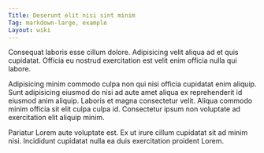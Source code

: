 ```yaml
---
Title: Deserunt elit nisi sint minim
Tag: markdown-large, example
Layout: wiki
---
```

Consequat laboris esse cillum dolore. Adipisicing velit aliqua ad et quis cupidatat. Officia eu nostrud exercitation est velit enim officia nulla qui labore.

Adipisicing minim commodo culpa non qui nisi officia cupidatat enim aliquip. Sunt adipisicing eiusmod do nisi ad aute amet aliqua ex reprehenderit id eiusmod anim aliquip. Laboris et magna consectetur velit. Aliqua commodo minim officia sit elit culpa culpa id. Consectetur ipsum non voluptate ad exercitation elit aliquip minim.

Pariatur Lorem aute voluptate est. Ex ut irure cillum cupidatat sit ad minim nisi. Incididunt cupidatat nulla ea duis exercitation proident Lorem.